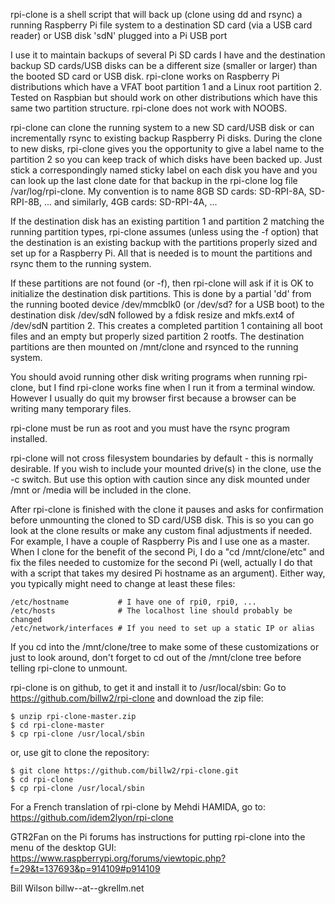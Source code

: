 
rpi-clone is a shell script that will back up (clone using dd and rsync)
a running Raspberry Pi file system to a destination SD card (via a USB card
reader) or USB disk 'sdN' plugged into a Pi USB port

I use it to maintain backups of several Pi SD cards I have and the destination
backup SD cards/USB disks can be a different size (smaller or larger) than
the booted SD card or USB disk.  rpi-clone works on Raspberry Pi distributions
which have a VFAT boot partition 1 and a Linux root partition 2.  Tested on
Raspbian but should work on other distributions which have this same two
partition structure.  rpi-clone does not work with NOOBS.

rpi-clone can clone the running system to a new SD card/USB disk or can
incrementally rsync to existing backup Raspberry Pi disks.  During the clone
to new disks, rpi-clone gives you the opportunity to give a label name to the
partition 2 so you can keep track of which disks have been backed up.
Just stick a correspondingly named sticky label on each disk you have
and you can look up the last clone date for that backup in the rpi-clone log
file /var/log/rpi-clone.  My convention is to name 8GB SD cards:
	SD-RPI-8A, SD-RPI-8B, ...
and similarly, 4GB cards:
	SD-RPI-4A, ...

If the destination disk has an existing partition 1 and partition 2
matching the running partition types, rpi-clone assumes (unless using the
-f option) that the destination is an existing backup with the partitions
properly sized and set up for a Raspberry Pi.  All that is needed
is to mount the partitions and rsync them to the running system.

If these partitions are not found (or -f), then rpi-clone will ask
if it is OK to initialize the destination disk partitions.
This is done by a partial 'dd' from the running booted device /dev/mmcblk0
(or /dev/sd? for a USB boot) to the destination disk /dev/sdN followed by a
fdisk resize and mkfs.ext4 of /dev/sdN partition 2.  This creates a completed
partition 1 containing all boot files and an empty but properly sized
partition 2 rootfs.  The destination partitions are then mounted on /mnt/clone
and rsynced to the running system.

You should avoid running other disk writing programs when running rpi-clone,
but I find rpi-clone works fine when I run it from a terminal window.
However I usually do quit my browser first because a browser can be
writing many temporary files.

rpi-clone must be run as root and you must have the rsync program installed.

rpi-clone will not cross filesystem boundaries by default - this is normally
desirable. If you wish to include your mounted drive(s) in the clone,
use the -c switch.  But use this option with caution since any disk mounted
under /mnt or /media will be included in the clone.

After rpi-clone is finished with the clone it pauses and asks for confirmation
before unmounting the cloned to SD card/USB disk.  This is so you can go look at
the clone results or make any custom final adjustments if needed.  For example,
I have a couple of Raspberry Pis and I use one as a master.  When I clone for
the benefit of the second Pi, I do a "cd /mnt/clone/etc" and fix the files
needed to customize for the second Pi (well, actually I do that with a
script that takes my desired Pi hostname as an argument).  Either way, you
typically might need to change at least these files:

	/etc/hostname			# I have one of rpi0, rpi0, ...
	/etc/hosts				# The localhost line should probably be changed
	/etc/network/interfaces	# If you need to set up a static IP or alias

If you cd into the /mnt/clone/tree to make some of these customizations
or just to look around, don't forget to cd out of the /mnt/clone tree
before telling rpi-clone to unmount.

rpi-clone is on github, to get it and install it to /usr/local/sbin:
Go to https://github.com/billw2/rpi-clone and download the zip file:

	$ unzip rpi-clone-master.zip
	$ cd rpi-clone-master
	$ cp rpi-clone /usr/local/sbin

or, use git to clone the repository:

	$ git clone https://github.com/billw2/rpi-clone.git 
	$ cd rpi-clone
	$ cp rpi-clone /usr/local/sbin

For a French translation of rpi-clone by Mehdi HAMIDA, go to:
    https://github.com/idem2lyon/rpi-clone

GTR2Fan on the Pi forums has instructions for putting rpi-clone into
the menu of the desktop GUI:
	https://www.raspberrypi.org/forums/viewtopic.php?f=29&t=137693&p=914109#p914109

Bill Wilson
billw--at--gkrellm.net
